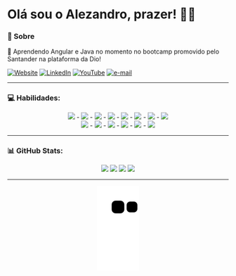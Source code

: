 # Olá sou o Alezandro, prazer! ✌🏾

### 💫 Sobre
🌱 Aprendendo Angular e Java no momento no bootcamp promovido pelo Santander na plataforma da Dio!<br>

[![Website](https://img.shields.io/badge/website-000000?style=for-the-badge&logo=About.me&logoColor=white)](https://zandrocr.netlify.app/)
[![LinkedIn](https://img.shields.io/badge/-LinkedIn-%230077B5?style=for-the-badge&logo=linkedin&logoColor=white)](https://www.linkedin.com/in/zandrocr/)
[![YouTube](https://img.shields.io/badge/YouTube-FF0000?style=for-the-badge&logo=youtube&logoColor=white)](https://youtube.com/c/https://www.youtube.com/channel/UCtGF6YHWhIZYHg_wJYIEuTA)
[![e-mail](https://img.shields.io/badge/Microsoft_Outlook-0078D4?style=for-the-badge&logo=microsoft-outlook&logoColor=white)](mailto:alezandrocosta@live.com)

--- 

### 💻 Habilidades:
<div align="center">
    <img width="50" src="https://cdn.jsdelivr.net/gh/devicons/devicon/icons/html5/html5-original.svg" > - 
    <img width="50" src="https://cdn.jsdelivr.net/gh/devicons/devicon/icons/css3/css3-original.svg" > - 
    <img width="50" src="https://cdn.jsdelivr.net/gh/devicons/devicon/icons/javascript/javascript-plain.svg"> - 
    <img width="50" src="https://cdn.jsdelivr.net/gh/devicons/devicon/icons/jquery/jquery-original.svg" /> - 
    <img width="50" src="https://cdn.jsdelivr.net/gh/devicons/devicon/icons/bootstrap/bootstrap-plain.svg" /> - 
    <img width="50" src="https://cdn.jsdelivr.net/gh/devicons/devicon/icons/react/react-original.svg" /> - 
    <img width="50" src="https://cdn.jsdelivr.net/gh/devicons/devicon/icons/sass/sass-original.svg" /> -  
    <img width="50" src="https://cdn.jsdelivr.net/gh/devicons/devicon/icons/nodejs/nodejs-original.svg" />
</div>
<div align="center">
    <img width="40" src="https://cdn.jsdelivr.net/gh/devicons/devicon/icons/photoshop/photoshop-line.svg" /> - 
    <img width="40" src="https://cdn.jsdelivr.net/gh/devicons/devicon/icons/illustrator/illustrator-plain.svg" /> - 
    <img width="40" src="https://cdn.jsdelivr.net/gh/devicons/devicon/icons/figma/figma-original.svg" /> -     
    <img width="40" src="https://cdn.jsdelivr.net/gh/devicons/devicon/icons/yarn/yarn-original.svg" /> - 
    <img width="40" src="https://cdn.jsdelivr.net/gh/devicons/devicon/icons/vscode/vscode-original.svg" /> - 
    <img width="40" src="https://cdn.jsdelivr.net/gh/devicons/devicon/icons/markdown/markdown-original.svg" /> 
</div>

--- 

### 📊 GitHub Stats:
<div align="center">
    <img width="400vh" src="https://github-readme-stats.vercel.app/api?username=zandrocr&theme=algolia&hide_border=false&include_all_commits=true&count_private=true"/>
    <img width="400vh" src="https://github-readme-stats.vercel.app/api/top-langs/?username=zandrocr&theme=algolia&hide_border=false&include_all_commits=false&count_private=false&layout=compact"/>
    <img width="400vh" src="https://github-readme-streak-stats.herokuapp.com/?user=zandrocr&theme=algolia&hide_border=false"/>
    <img width="400vh" src="https://quotes-github-readme.vercel.app/api?type=horizontal&theme=algolia&hide" />
</div>
    
--- 

<div align="center">
<img src="https://github.com/zandrocr/zandrocr/blob/output/github-contribution-grid-snake.svg">
</div>
